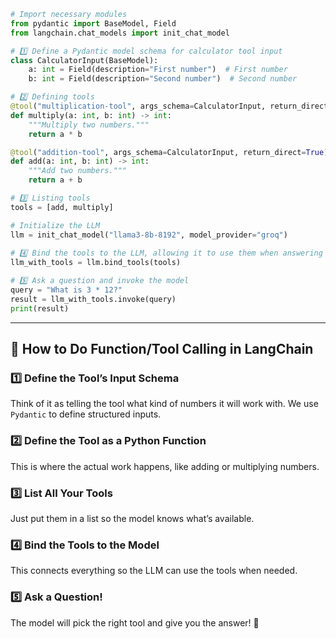 ```python
# Import necessary modules
from pydantic import BaseModel, Field
from langchain.chat_models import init_chat_model

# 1️⃣ Define a Pydantic model schema for calculator tool input
class CalculatorInput(BaseModel):
    a: int = Field(description="First number")  # First number
    b: int = Field(description="Second number")  # Second number

# 2️⃣ Defining tools
@tool("multiplication-tool", args_schema=CalculatorInput, return_direct=True)
def multiply(a: int, b: int) -> int:
    """Multiply two numbers."""
    return a * b

@tool("addition-tool", args_schema=CalculatorInput, return_direct=True)
def add(a: int, b: int) -> int:
    """Add two numbers."""
    return a + b

# 3️⃣ Listing tools
tools = [add, multiply]

# Initialize the LLM
llm = init_chat_model("llama3-8b-8192", model_provider="groq")
 
# 4️⃣ Bind the tools to the LLM, allowing it to use them when answering queries
llm_with_tools = llm.bind_tools(tools)

# 5️⃣ Ask a question and invoke the model
query = "What is 3 * 12?"
result = llm_with_tools.invoke(query)
print(result)
```

---

## 🚀 How to Do Function/Tool Calling in LangChain

### 1️⃣ Define the Tool’s Input Schema
Think of it as telling the tool what kind of numbers it will work with. We use `Pydantic` to define structured inputs.

### 2️⃣ Define the Tool as a Python Function
This is where the actual work happens, like adding or multiplying numbers.

### 3️⃣ List All Your Tools
Just put them in a list so the model knows what’s available.

### 4️⃣ Bind the Tools to the Model
This connects everything so the LLM can use the tools when needed.

### 5️⃣ Ask a Question!
The model will pick the right tool and give you the answer! 🚀

